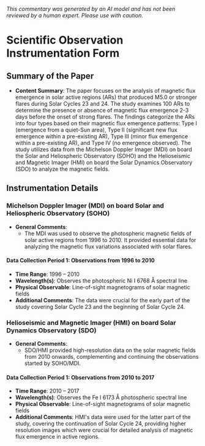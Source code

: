 _This commentary was generated by an AI model and has not been reviewed by a human expert. Please use with caution._

# Scientific Observation Instrumentation Form

## Summary of the Paper
- **Content Summary**: The paper focuses on the analysis of magnetic flux emergence in solar active regions (ARs) that produced M5.0 or stronger flares during Solar Cycles 23 and 24. The study examines 100 ARs to determine the presence or absence of magnetic flux emergence 2-3 days before the onset of strong flares. The findings categorize the ARs into four types based on their magnetic flux emergence patterns: Type I (emergence from a quiet-Sun area), Type II (significant new flux emergence within a pre-existing AR), Type III (minor flux emergence within a pre-existing AR), and Type IV (no emergence observed). The study utilizes data from the Michelson Doppler Imager (MDI) on board the Solar and Heliospheric Observatory (SOHO) and the Helioseismic and Magnetic Imager (HMI) on board the Solar Dynamics Observatory (SDO) to analyze the magnetic fields.

## Instrumentation Details

### Michelson Doppler Imager (MDI) on board Solar and Heliospheric Observatory (SOHO)
- **General Comments**:
   - The MDI was used to observe the photospheric magnetic fields of solar active regions from 1996 to 2010. It provided essential data for analyzing the magnetic flux variations associated with solar flares.

#### Data Collection Period 1: Observations from 1996 to 2010
- **Time Range**: 1996 – 2010
- **Wavelength(s)**: Observes the photospheric Ni I 6768 Å spectral line
- **Physical Observable**: Line-of-sight magnetograms of solar magnetic fields
- **Additional Comments**: The data were crucial for the early part of the study covering Solar Cycle 23 and the beginning of Solar Cycle 24.

### Helioseismic and Magnetic Imager (HMI) on board Solar Dynamics Observatory (SDO)
- **General Comments**:
   - SDO/HMI provided high-resolution data on the solar magnetic fields from 2010 onwards, complementing and continuing the observations started by SOHO/MDI.

#### Data Collection Period 1: Observations from 2010 to 2017
- **Time Range**: 2010 – 2017
- **Wavelength(s)**: Observes the Fe I 6173 Å photospheric spectral line
- **Physical Observable**: Line-of-sight magnetograms of solar magnetic fields
- **Additional Comments**: HMI's data were used for the latter part of the study, covering the continuation of Solar Cycle 24, providing higher resolution images which were crucial for detailed analysis of magnetic flux emergence in active regions.
